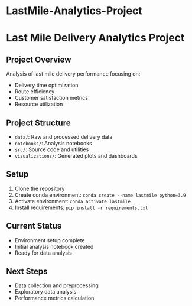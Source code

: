 # LastMile-Analytics-Project
# Last Mile Delivery Analytics Project

## Project Overview
Analysis of last mile delivery performance focusing on:
- Delivery time optimization
- Route efficiency
- Customer satisfaction metrics
- Resource utilization

## Project Structure
- `data/`: Raw and processed delivery data
- `notebooks/`: Analysis notebooks
- `src/`: Source code and utilities
- `visualizations/`: Generated plots and dashboards

## Setup
1. Clone the repository
2. Create conda environment: `conda create --name lastmile python=3.9`
3. Activate environment: `conda activate lastmile`
4. Install requirements: `pip install -r requirements.txt`

## Current Status
- Environment setup complete
- Initial analysis notebook created
- Ready for data analysis

## Next Steps
- Data collection and preprocessing
- Exploratory data analysis
- Performance metrics calculation

